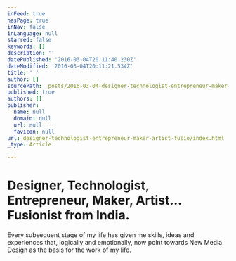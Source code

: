 ```yaml
---
inFeed: true
hasPage: true
inNav: false
inLanguage: null
starred: false
keywords: []
description: ''
datePublished: '2016-03-04T20:11:40.230Z'
dateModified: '2016-03-04T20:11:21.534Z'
title: ' '
author: []
sourcePath: _posts/2016-03-04-designer-technologist-entrepreneur-maker-artist-fusio.md
published: true
authors: []
publisher:
  name: null
  domain: null
  url: null
  favicon: null
url: designer-technologist-entrepreneur-maker-artist-fusio/index.html
_type: Article

---
```

# 

# Designer, Technologist, Entrepreneur, Maker, Artist... Fusionist from India.

Every subsequent stage of my life has given me skills, ideas and experiences that, logically and emotionally, now point towards New Media Design as the basis for the work of my life.